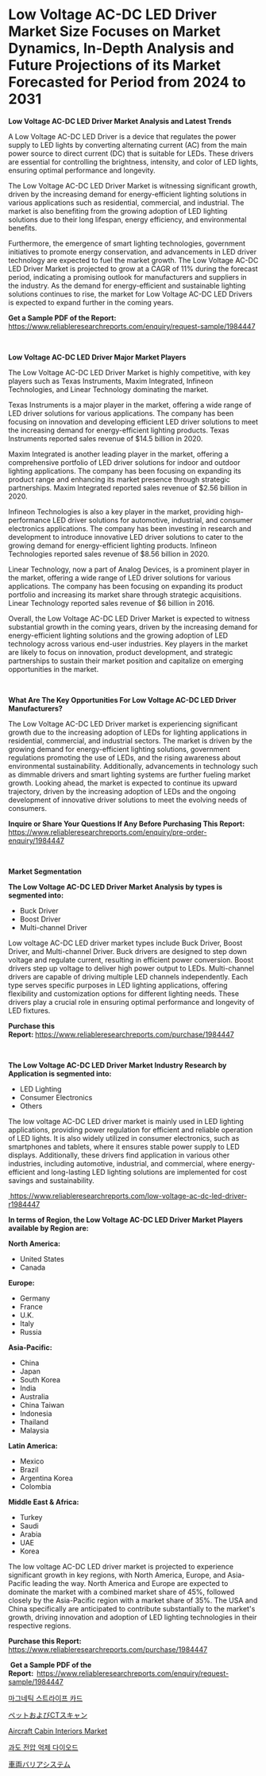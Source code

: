 <p><h1>Low Voltage AC-DC LED Driver Market Size Focuses on Market Dynamics, In-Depth Analysis and Future Projections of its Market Forecasted for Period from 2024 to 2031</h1></p><p><strong>Low Voltage AC-DC LED Driver Market Analysis and Latest Trends</strong></p>
<p><p>A Low Voltage AC-DC LED Driver is a device that regulates the power supply to LED lights by converting alternating current (AC) from the main power source to direct current (DC) that is suitable for LEDs. These drivers are essential for controlling the brightness, intensity, and color of LED lights, ensuring optimal performance and longevity.</p><p>The Low Voltage AC-DC LED Driver Market is witnessing significant growth, driven by the increasing demand for energy-efficient lighting solutions in various applications such as residential, commercial, and industrial. The market is also benefiting from the growing adoption of LED lighting solutions due to their long lifespan, energy efficiency, and environmental benefits.</p><p>Furthermore, the emergence of smart lighting technologies, government initiatives to promote energy conservation, and advancements in LED driver technology are expected to fuel the market growth. The Low Voltage AC-DC LED Driver Market is projected to grow at a CAGR of 11% during the forecast period, indicating a promising outlook for manufacturers and suppliers in the industry. As the demand for energy-efficient and sustainable lighting solutions continues to rise, the market for Low Voltage AC-DC LED Drivers is expected to expand further in the coming years.</p></p>
<p><strong>Get a Sample PDF of the Report:&nbsp;</strong> <a href="https://www.reliableresearchreports.com/enquiry/request-sample/1984447">https://www.reliableresearchreports.com/enquiry/request-sample/1984447</a></p>
<p>&nbsp;</p>
<p><strong>Low Voltage AC-DC LED Driver Major Market Players</strong></p>
<p><p>The Low Voltage AC-DC LED Driver Market is highly competitive, with key players such as Texas Instruments, Maxim Integrated, Infineon Technologies, and Linear Technology dominating the market. </p><p>Texas Instruments is a major player in the market, offering a wide range of LED driver solutions for various applications. The company has been focusing on innovation and developing efficient LED driver solutions to meet the increasing demand for energy-efficient lighting products. Texas Instruments reported sales revenue of $14.5 billion in 2020.</p><p>Maxim Integrated is another leading player in the market, offering a comprehensive portfolio of LED driver solutions for indoor and outdoor lighting applications. The company has been focusing on expanding its product range and enhancing its market presence through strategic partnerships. Maxim Integrated reported sales revenue of $2.56 billion in 2020.</p><p>Infineon Technologies is also a key player in the market, providing high-performance LED driver solutions for automotive, industrial, and consumer electronics applications. The company has been investing in research and development to introduce innovative LED driver solutions to cater to the growing demand for energy-efficient lighting products. Infineon Technologies reported sales revenue of $8.56 billion in 2020.</p><p>Linear Technology, now a part of Analog Devices, is a prominent player in the market, offering a wide range of LED driver solutions for various applications. The company has been focusing on expanding its product portfolio and increasing its market share through strategic acquisitions. Linear Technology reported sales revenue of $6 billion in 2016.</p><p>Overall, the Low Voltage AC-DC LED Driver Market is expected to witness substantial growth in the coming years, driven by the increasing demand for energy-efficient lighting solutions and the growing adoption of LED technology across various end-user industries. Key players in the market are likely to focus on innovation, product development, and strategic partnerships to sustain their market position and capitalize on emerging opportunities in the market.</p></p>
<p>&nbsp;</p>
<p><strong>What Are The Key Opportunities For Low Voltage AC-DC LED Driver Manufacturers?</strong></p>
<p><p>The Low Voltage AC-DC LED Driver market is experiencing significant growth due to the increasing adoption of LEDs for lighting applications in residential, commercial, and industrial sectors. The market is driven by the growing demand for energy-efficient lighting solutions, government regulations promoting the use of LEDs, and the rising awareness about environmental sustainability. Additionally, advancements in technology such as dimmable drivers and smart lighting systems are further fueling market growth. Looking ahead, the market is expected to continue its upward trajectory, driven by the increasing adoption of LEDs and the ongoing development of innovative driver solutions to meet the evolving needs of consumers.</p></p>
<p><strong>Inquire or Share Your Questions If Any Before Purchasing This Report:</strong> <a href="https://www.reliableresearchreports.com/enquiry/pre-order-enquiry/1984447">https://www.reliableresearchreports.com/enquiry/pre-order-enquiry/1984447</a></p>
<p>&nbsp;</p>
<p><strong>Market Segmentation</strong></p>
<p><strong>The Low Voltage AC-DC LED Driver Market Analysis by types is segmented into:</strong></p>
<p><ul><li>Buck Driver</li><li>Boost Driver</li><li>Multi-channel Driver</li></ul></p>
<p><p>Low voltage AC-DC LED driver market types include Buck Driver, Boost Driver, and Multi-channel Driver. Buck drivers are designed to step down voltage and regulate current, resulting in efficient power conversion. Boost drivers step up voltage to deliver high power output to LEDs. Multi-channel drivers are capable of driving multiple LED channels independently. Each type serves specific purposes in LED lighting applications, offering flexibility and customization options for different lighting needs. These drivers play a crucial role in ensuring optimal performance and longevity of LED fixtures.</p></p>
<p><strong>Purchase this Report:&nbsp;</strong><a href="https://www.reliableresearchreports.com/purchase/1984447">https://www.reliableresearchreports.com/purchase/1984447</a></p>
<p>&nbsp;</p>
<p><strong>The Low Voltage AC-DC LED Driver Market Industry Research by Application is segmented into:</strong></p>
<p><ul><li>LED Lighting</li><li>Consumer Electronics</li><li>Others</li></ul></p>
<p><p>The low voltage AC-DC LED driver market is mainly used in LED lighting applications, providing power regulation for efficient and reliable operation of LED lights. It is also widely utilized in consumer electronics, such as smartphones and tablets, where it ensures stable power supply to LED displays. Additionally, these drivers find application in various other industries, including automotive, industrial, and commercial, where energy-efficient and long-lasting LED lighting solutions are implemented for cost savings and sustainability.</p></p>
<p><a href="https://www.reliableresearchreports.com/low-voltage-ac-dc-led-driver-r1984447">&nbsp;https://www.reliableresearchreports.com/low-voltage-ac-dc-led-driver-r1984447</a></p>
<p><strong>In terms of Region, the Low Voltage AC-DC LED Driver Market Players available by Region are:</strong></p>
<p>
    <p> <strong> North America: </strong>
        <ul>
            <li>United States</li>
            <li>Canada</li>
        </ul>
        </p> 
    <p> <strong> Europe: </strong>
        <ul>
            <li>Germany</li>
            <li>France</li>
            <li>U.K.</li>
            <li>Italy</li>
            <li>Russia</li>
        </ul>
        </p> 
    <p> <strong> Asia-Pacific: </strong>
        <ul>
            <li>China</li>
            <li>Japan</li>
            <li>South Korea</li>
            <li>India</li>
            <li>Australia</li>
            <li>China Taiwan</li>
            <li>Indonesia</li>
            <li>Thailand</li>
            <li>Malaysia</li>
        </ul>
        </p> 
    <p> <strong> Latin America: </strong>
        <ul>
            <li>Mexico</li>
            <li>Brazil</li>
            <li>Argentina Korea</li>
            <li>Colombia</li>
        </ul>
        </p> 
    <p> <strong> Middle East & Africa: </strong>
        <ul>
            <li>Turkey</li>
            <li>Saudi</li>
            <li>Arabia</li>
            <li>UAE</li>
            <li>Korea</li>
        </ul>
    </p>
    </p>
<p><p>The low voltage AC-DC LED driver market is projected to experience significant growth in key regions, with North America, Europe, and Asia-Pacific leading the way. North America and Europe are expected to dominate the market with a combined market share of 45%, followed closely by the Asia-Pacific region with a market share of 35%. The USA and China specifically are anticipated to contribute substantially to the market's growth, driving innovation and adoption of LED lighting technologies in their respective regions.</p></p>
<p><strong>Purchase this Report: </strong><a href="https://www.reliableresearchreports.com/purchase/1984447">https://www.reliableresearchreports.com/purchase/1984447</a></p>
<p>&nbsp;<strong>Get a Sample PDF of the Report:&nbsp;&nbsp;</strong><a href="https://www.reliableresearchreports.com/enquiry/request-sample/1984447">https://www.reliableresearchreports.com/enquiry/request-sample/1984447</a></p>
<p><strong></strong></p>
<p><p><a href="https://medium.com/@koleledner/%EA%B8%80%EB%A1%9C%EB%B2%8C-%EC%9E%90%EC%84%B1-%EC%8A%A4%ED%8A%B8%EB%9D%BC%EC%9D%B4%ED%94%84-%EC%B9%B4%EB%93%9C-%EC%8B%9C%EC%9E%A5-%EA%B7%9C%EB%AA%A8-%EB%B0%8F-%EC%A0%90%EC%9C%A0%EC%9C%A8-%EB%B6%84%EC%84%9D-%EC%A0%9C%ED%92%88-%EC%9C%A0%ED%98%95%EB%B3%84-%EC%9D%91%EC%9A%A9-%EB%B6%84%EC%95%BC%EB%B3%84-%EC%A7%80%EC%97%AD%EB%B3%84-%EC%98%88%EC%B8%A1-2024-2031-59287a0c3cf8">마그네틱 스트라이프 카드</a></p><p><a href="https://medium.com/@juliafadel1922/%E3%82%B0%E3%83%AD%E3%83%BC%E3%83%90%E3%83%ABpet-ct%E3%82%B9%E3%82%AD%E3%83%A3%E3%83%B3%E5%B8%82%E5%A0%B4%E8%A6%8F%E6%A8%A1%E3%81%AF-10-%E3%81%AE%E5%B9%B4%E9%96%93%E6%88%90%E9%95%B7%E7%8E%87-cagr-%E3%81%AB%E9%81%94%E3%81%99%E3%82%8B%E3%81%A8%E4%BA%88%E6%83%B3%E3%81%95%E3%82%8C-%E3%81%93%E3%81%AE%E3%83%AC%E3%83%9D%E3%83%BC%E3%83%88%E3%81%AF-%E5%B8%82%E5%A0%B4%E3%81%AE%E6%88%90%E9%95%B7-%E3%83%88%E3%83%AC%E3%83%B3%E3%83%89-%E6%A9%9F%E4%BC%9A-%E3%81%8A%E3%82%88%E3%81%B32024%E5%B9%B4%E3%81%8B%E3%82%892031%E5%B9%B4%E3%81%BE%E3%81%A7%E3%81%AE%E4%BA%88%E6%B8%AC%E3%82%92%E3%82%AB%E3%83%90%E3%83%BC%E3%81%97%E3%81%A6%E3%81%84%E3%81%BE%E3%81%99-1c5f4d824ded">ペットおよびCTスキャン</a></p><p><a href="https://issuu.com/reportprime-2/docs/aircraft-cabin-interiors-market-size-2030.pptx">Aircraft Cabin Interiors Market</a></p><p><a href="https://github.com/Marcosoenrt565736/Market-Research-Report-List-1/blob/main/6778301158640.md">과도 전압 억제 다이오드</a></p><p><a href="https://medium.com/@alexsania91/%E8%BB%8A%E4%B8%A1%E3%83%90%E3%83%AA%E3%82%A2%E3%82%B7%E3%82%B9%E3%83%86%E3%83%A0%E5%B8%82%E5%A0%B4-2024%E5%B9%B4%E3%81%8B%E3%82%892031%E5%B9%B4%E3%81%BE%E3%81%A7%E3%81%AE%E6%A5%AD%E7%95%8C%E5%8B%95%E5%90%91%E3%81%A8%E4%BA%88%E6%B8%AC-c0a8d6679e94">車両バリアシステム</a></p></p>
